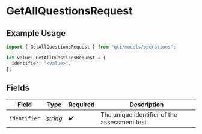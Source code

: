 # GetAllQuestionsRequest

## Example Usage

```typescript
import { GetAllQuestionsRequest } from "qti/models/operations";

let value: GetAllQuestionsRequest = {
  identifier: "<value>",
};
```

## Fields

| Field                                        | Type                                         | Required                                     | Description                                  |
| -------------------------------------------- | -------------------------------------------- | -------------------------------------------- | -------------------------------------------- |
| `identifier`                                 | *string*                                     | :heavy_check_mark:                           | The unique identifier of the assessment test |
